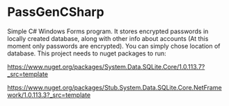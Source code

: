 # PassGenCSharp

Simple C# Windows Forms program. It stores encrypted passwords in locally created database, along with other info about accounts (At this moment only passwords are encrypted).
You can simply chose location of database. This project needs to nuget packages to run: 

https://www.nuget.org/packages/System.Data.SQLite.Core/1.0.113.7?_src=template 

https://www.nuget.org/packages/Stub.System.Data.SQLite.Core.NetFramework/1.0.113.3?_src=template

